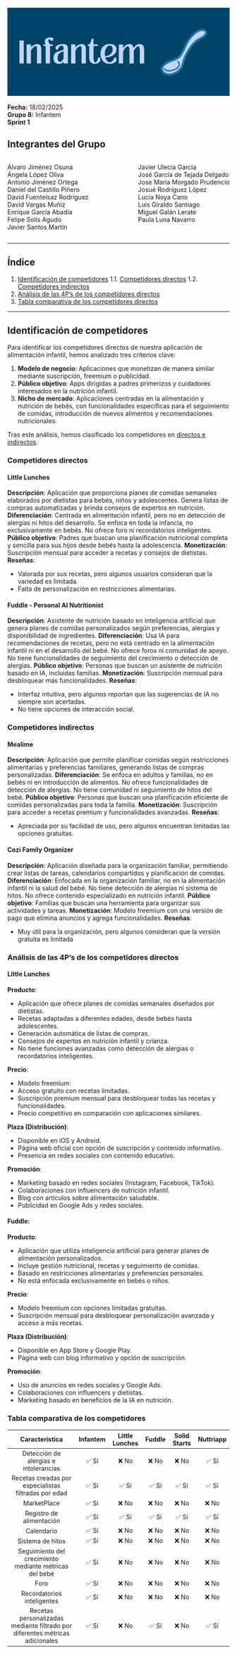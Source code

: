 ![Portada](../../../frontend/assets/Documentos/Infantem.png)


**Fecha:** 18/02/2025  
**Grupo 8:** Infantem  
**Sprint 1**

## Integrantes del Grupo
<div style="display: flex; justify-content: space-between; gap: 2px;">
  <div>
    <ul style="padding-left: 0; list-style: none;">
      <li>Álvaro Jiménez Osuna</li>
      <li>Ángela López Oliva</li>
      <li>Antonio Jiménez Ortega</li>
      <li>Daniel del Castillo Piñero</li>
      <li>David Fuentelsaz Rodríguez</li>
      <li>David Vargas Muñiz</li>
      <li>Enrique García Abadía</li>
      <li>Felipe Solís Agudo</li>
      <li>Javier Santos Martín</li>
    </ul>
  </div>

  <div>
    <ul style="padding-left: 0; list-style: none;">
    <li>Javier Ulecia García</li>
      <li>José García de Tejada Delgado</li>
      <li>Jose Maria Morgado Prudencio</li>
      <li>Josué Rodríguez López</li>
      <li>Lucía Noya Cano</li>
      <li>Luis Giraldo Santiago</li>
      <li>Miguel Galán Lerate</li>
      <li>Paula Luna Navarro</li>
    </ul>
  </div>
</div>


---



## Índice
1. [Identificación de competidores](#identificacion-de-competidores)
  1.1. [Competidores directos](#competidores-directos)
  1.2. [Competidores indirectos](#competidores-indirectos)
2. [Análisis de las 4P’s de los competidores directos](#analisis-4ps)
3. [Tabla comparativa de los competidores directos](#tabla-comparativa-de-los-competidores)

---

## Identificación de competidores

Para identificar los competidores directos de nuestra aplicación de alimentación infantil, hemos analizado tres criterios clave:
1. **Modelo de negocio**: Aplicaciones que monetizan de manera similar mediante suscripción, freemium o publicidad.
2. **Público objetivo**: Apps dirigidas a padres primerizos y cuidadores interesados en la nutrición infantil.
3. **Nicho de mercado**: Aplicaciones centradas en la alimentación y nutrición de bebés, con funcionalidades específicas para el seguimiento de comidas, introducción de nuevos alimentos y recomendaciones nutricionales.

Tras este análisis, hemos clasificado los competidores en <u>directos e indirectos</u>.


### Competidores directos

#### Little Lunches
**Descripción**:
Aplicación que proporciona planes de comidas semanales elaborados por dietistas para bebés, niños y adolescentes. Genera listas de compras automatizadas y brinda consejos de expertos en nutrición.
**Diferenciación**:
Centrada en alimentación infantil, pero no en detección de alergias ni hitos del desarrollo.
Se enfoca en toda la infancia, no exclusivamente en bebés.
No ofrece foro ni recordatorios inteligentes.
**Público objetivo**:
Padres que buscan una planificación nutricional completa y sencilla para sus hijos desde bebés hasta la adolescencia.
**Monetización**:
Suscripción mensual para acceder a recetas y consejos de dietistas.
**Reseñas**:
- Valorada por sus recetas, pero algunos usuarios consideran que la variedad es limitada.
- Falta de personalización en restricciones alimentarias.

#### Fuddle - Personal AI Nutritionist
**Descripción**:
Asistente de nutrición basado en inteligencia artificial que genera planes de comidas personalizados según preferencias, alergias y disponibilidad de ingredientes.
**Diferenciación**:
Usa IA para recomendaciones de recetas, pero no está centrado en la alimentación infantil ni en el desarrollo del bebé.
No ofrece foros ni comunidad de apoyo.
No tiene funcionalidades de seguimiento del crecimiento o detección de alergias.
**Público objetivo**:
Personas que buscan un asistente de nutrición basado en IA, incluidas familias.
**Monetización**:
Suscripción mensual para desbloquear más funcionalidades.
**Reseñas**:
- Interfaz intuitiva, pero algunos reportan que las sugerencias de IA no siempre son acertadas.
- No tiene opciones de interacción social.

### Competidores indirectos

#### Mealime
**Descripción**:
Aplicación que permite planificar comidas según restricciones alimentarias y preferencias familiares, generando listas de compras personalizadas.
**Diferenciación**:
Se enfoca en adultos y familias, no en bebés ni en introducción de alimentos.
No ofrece funcionalidades de detección de alergias.
No tiene comunidad ni seguimiento de hitos del bebé.
**Público objetivo**:
Personas que buscan una planificación eficiente de comidas personalizadas para toda la familia.
**Monetización**:
Suscripción para acceder a recetas premium y funcionalidades avanzadas.
**Reseñas**:
- Apreciada por su facilidad de uso, pero algunos encuentran limitadas las opciones gratuitas.

#### Cozi Family Organizer
**Descripción**:
Aplicación diseñada para la organización familiar, permitiendo crear listas de tareas, calendarios compartidos y planificación de comidas.
**Diferenciación**:
Enfocada en la organización familiar, no en la alimentación infantil ni la salud del bebé.
No tiene detección de alergias ni sistema de hitos.
No ofrece contenido especializado en nutrición infantil.
**Público objetivo**:
Familias que buscan una herramienta para organizar sus actividades y tareas.
**Monetización**:
Modelo freemium con una versión de pago que elimina anuncios y agrega funcionalidades.
**Reseñas**:
- Muy útil para la organización, pero algunos consideran que la versión gratuita es limitada

### Análisis de las 4P’s de los competidores directos

#### Little Lunches
**Producto**:
- Aplicación que ofrece planes de comidas semanales diseñados por dietistas.
- Recetas adaptadas a diferentes edades, desde bebés hasta adolescentes.
- Generación automática de listas de compras.
- Consejos de expertos en nutrición infantil y crianza.
- No tiene funciones avanzadas como detección de alergias o recordatorios inteligentes.

**Precio**:
- Modelo freemium:
- Acceso gratuito con recetas limitadas.
- Suscripción premium mensual para desbloquear todas las recetas y funcionalidades.
- Precio competitivo en comparación con aplicaciones similares.

**Plaza (Distribución)**:
- Disponible en iOS y Android.
- Página web oficial con opción de suscripción y contenido informativo.
- Presencia en redes sociales con contenido educativo.

**Promoción**:
- Marketing basado en redes sociales (Instagram, Facebook, TikTok).
- Colaboraciones con influencers de nutrición infantil.
- Blog con artículos sobre alimentación saludable.
- Publicidad en Google Ads y redes sociales.

#### Fuddle:
**Producto**:
- Aplicación que utiliza inteligencia artificial para generar planes de alimentación personalizados.
- Incluye gestión nutricional, recetas y seguimiento de comidas.
- Basado en restricciones alimentarias y preferencias personales.
- No está enfocada exclusivamente en bebés o niños.

**Precio**:
- Modelo freemium con opciones limitadas gratuitas.
- Suscripción mensual para desbloquear personalización avanzada y acceso a más recetas.

**Plaza (Distribución)**:
- Disponible en App Store y Google Play.
- Página web con blog informativo y opción de suscripción.

**Promoción**:
- Uso de anuncios en redes sociales y Google Ads.
- Colaboraciones con influencers y dietistas.
- Marketing basado en beneficios de la IA en nutrición.


### Tabla comparativa de los competidores

| Característica |  Infantem | Little Lunches |  Fuddle  |  Solid Starts  | Nuttriapp  |
|:---:|:---:|:---:|:---:|:---:|:---:|
|  Detección de alergias e intolerancias | ✅ Sí | ❌ No | ❌ No | ❌ No | ✅ Sí |
|Recetas creadas por especialistas filtradas por edad |✅ Sí |✅ Sí |✅ Sí | ✅ Sí| ✅ Sí |
 MarketPlace                                                                  | ✅ Sí | ❌ No | ❌ No | ❌ No | ❌ No |
| Registro de alimentación                                                     | ✅ Sí | ✅ Sí | ✅ Sí | ✅ Sí | ✅ Sí |
| Calendario                                                                   | ✅ Sí | ❌ No | ❌ No | ❌ No | ❌ No |
| Sistema de hitos                                                             | ✅ Sí | ❌ No | ❌ No | ❌ No | ❌ No |
| Seguimiento del crecimiento mediante métricas del bebé                       | ✅ Sí | ❌ No | ❌ No | ❌ No | ❌ No |
| Foro                                                                         | ✅ Sí | ❌ No | ❌ No | ❌ No | ❌ No |
| Recordatorios inteligentes                                                   | ✅ Sí | ❌ No | ❌ No | ❌ No | ❌ No |
| Recetas personalizadas mediante filtrado por diferentes métricas adicionales | ✅ Sí | ❌ No | ✅ Sí | ❌ No | ✅ Sí |
